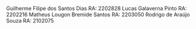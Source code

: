 Guilherme Filipe dos Santos Dias RA: 2202828
Lucas Galaverna Pinto RA: 2202216 
Matheus Lougon Bremide Santos RA: 2203050
Rodrigo de Araújo Souza RA: 2102075



